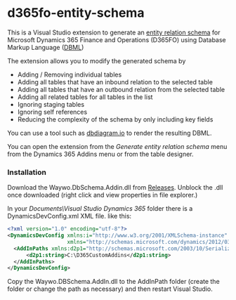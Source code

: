# d365fo-entity-schema
This is a Visual Studio extension to generate an [entity relation schema](https://waywo.co.uk/2021/12/20/entity-relationship-diagrams/) for Microsoft Dynamics 365 Finance and Operations (D365FO) using Database Markup Language ([DBML](https://www.dbml.org/home/))

The extension allows you to modify the generated schema by
 - Adding / Removing individual tables
 - Adding all tables that have an inbound relation to the selected table
 - Adding all tables that have an outbound relation from the selected table
 - Adding all related tables for all tables in the list
 - Ignoring staging tables
 - Ignoring self references
 - Reducing the complexity of the schema by only including key fields

You can use a tool such as [dbdiagram.io](https://dbdiagram.io/d) to render the resulting DBML.

You can open the extension from the _Generate entity relation schema_ menu from  the Dynamics 365 Addins menu or from the table designer.

### Installation

Download the Waywo.DbSchema.Addin.dll from [Releases](https://github.com/noakesey/d365fo-entity-schema/releases). Unblock the .dll once downloaded (right click and view properties in file explorer.)

In your _Documents\Visual Studio Dynamics 365_ folder there is a DynamicsDevConfig.xml XML file. like this:

```xml
<?xml version="1.0" encoding="utf-8"?>
<DynamicsDevConfig xmlns:i="http://www.w3.org/2001/XMLSchema-instance" 
                   xmlns="http://schemas.microsoft.com/dynamics/2012/03/development/configuration"> 	    
  <AddInPaths xmlns:d2p1="http://schemas.microsoft.com/2003/10/Serialization/Arrays"> 		 
      <d2p1:string>C:\D365CustomAddins</d2p1:string> 	
  </AddInPaths>   
</DynamicsDevConfig> 
```

Copy the Waywo.DBSchema.AddIn.dll to the AddInPath folder (create the folder or change the path as necessary) and then restart Visual Studio.
